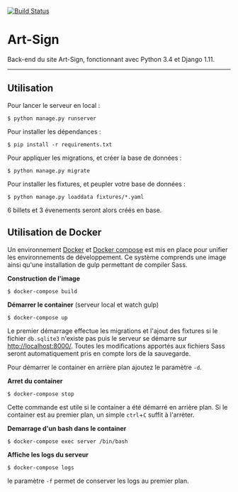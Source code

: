 [![Build Status](https://travis-ci.org/Art-Sign/Art-Sign.svg?branch=master)](https://travis-ci.org/Art-Sign/Art-Sign)

# Art-Sign

Back-end du site Art-Sign, fonctionnant avec Python 3.4 et Django 1.11.

---

## Utilisation

Pour lancer le serveur en local :
```
$ python manage.py runserver
```
Pour installer les dépendances :
```
$ pip install -r requirements.txt
```
Pour appliquer les migrations, et créer la base de données :
```
$ python manage.py migrate
```
Pour installer les fixtures, et peupler votre base de données :
```
$ python manage.py loaddata fixtures/*.yaml
```
6 billets et 3 évenements seront alors créés en base.

## Utilisation de Docker

Un environnement [Docker](https://docs.docker.com/) et [Docker compose](https://docs.docker.com/compose/) est mis en place pour unifier les environnements de développement. Ce système comprends une image ainsi qu'une installation de gulp permettant de compiler Sass.

**Construction de l'image**
```
$ docker-compose build
```

**Démarrer le container** (serveur local et watch gulp)
```
$ docker-compose up
```

Le premier démarrage effectue les migrations et l'ajout des fixtures si le fichier `db.sqlite3` n'existe pas puis le serveur se démarre sur [http://localhost:8000/](http://localhost:8000/). Toutes les modifications apportés aux fichiers Sass seront automatiquement pris en compte lors de la sauvegarde.

Pour démarrer le container en arrière plan ajoutez le paramètre `-d`.

**Arret du container**
```
$ docker-compose stop
```
Cette commande est utile si le container a été démarré en arrière plan. Si le container est au premier plan, un simple `ctrl`+`C` suffit à l'arrèter.

**Demarrage d'un bash dans le container**
```
$ docker-compose exec server /bin/bash
```

**Affiche les logs du serveur**
```
$ docker-compose logs
```
le paramètre `-f` permet de conserver les logs au premier plan.